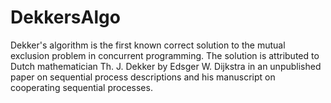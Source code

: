 # DekkersAlgo
Dekker's algorithm is the first known correct solution to the mutual exclusion problem in concurrent programming. The solution is attributed to Dutch mathematician Th. J. Dekker by Edsger W. Dijkstra in an unpublished paper on sequential process descriptions and his manuscript on cooperating sequential processes.
